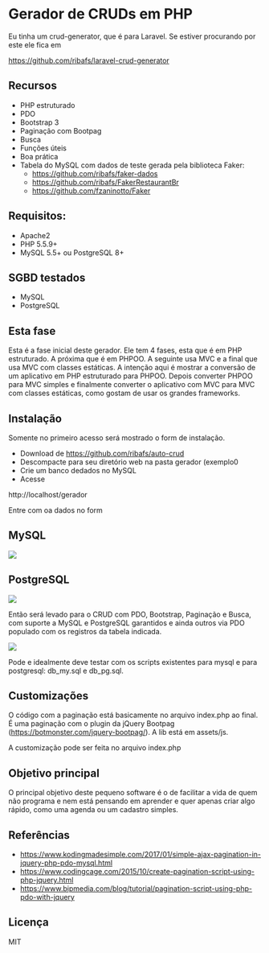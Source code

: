 # Gerador de CRUDs em PHP

Eu tinha um crud-generator, que é para Laravel. Se estiver procurando por este ele fica em

https://github.com/ribafs/laravel-crud-generator

## Recursos

- PHP estruturado
- PDO
- Bootstrap 3
- Paginação com Bootpag
- Busca
- Funções úteis
- Boa prática
- Tabela do MySQL com dados de teste gerada pela biblioteca Faker:
    - https://github.com/ribafs/faker-dados
    - https://github.com/ribafs/FakerRestaurantBr
    - https://github.com/fzaninotto/Faker

## Requisitos:
- Apache2
- PHP 5.5.9+
- MySQL 5.5+ ou PostgreSQL 8+

## SGBD testados

- MySQL
- PostgreSQL

## Esta fase

Esta é a fase inicial deste gerador. Ele tem 4 fases, esta que é em PHP estruturado. A próxima que é em PHPOO. A seguinte usa MVC e a final que usa MVC com classes estáticas. A intenção aqui é mostrar a conversão de um aplicativo em PHP estruturado para PHPOO. Depois converter PHPOO para MVC simples e finalmente converter o aplicativo com MVC para MVC com classes estáticas, como gostam de usar os grandes frameworks.

## Instalação

Somente no primeiro acesso será mostrado o form de instalação.

- Download de https://github.com/ribafs/auto-crud
- Descompacte para seu diretório web na pasta gerador (exemplo0
- Crie um banco dedados no MySQL
- Acesse

http://localhost/gerador

Entre com oa dados no form

## MySQL

![](assets/images/form_my.png)

## PostgreSQL

![](assets/images/form_pg.png)

Então será levado para o CRUD com PDO, Bootstrap, Paginação e Busca, com suporte a MySQL e PostgreSQL garantidos e ainda outros via PDO populado com os registros da tabela indicada.

![](assets/images/crud.png)

Pode e idealmente deve testar com os scripts existentes para mysql e para postgresql: db_my.sql e db_pg.sql.

## Customizações

O código com a paginação está basicamente no arquivo index.php ao final. É uma paginação com o plugin da jQuery Bootpag (https://botmonster.com/jquery-bootpag/). A lib está em assets/js.

A customização pode ser feita no arquivo index.php

## Objetivo principal

O principal objetivo deste pequeno software é o de facilitar a vida de quem não programa e nem está pensando em aprender e quer apenas criar algo rápido, como uma agenda ou um cadastro simples.

## Referências

- https://www.kodingmadesimple.com/2017/01/simple-ajax-pagination-in-jquery-php-pdo-mysql.html
- https://www.codingcage.com/2015/10/create-pagination-script-using-php-jquery.html
- https://www.bipmedia.com/blog/tutorial/pagination-script-using-php-pdo-with-jquery

## Licença

MIT


